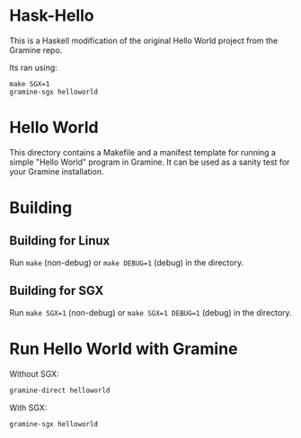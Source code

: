 # Hask-Hello

This is a Haskell modification of the original Hello World project from the Gramine repo.

Its ran using:

```
make SGX=1
gramine-sgx helloworld
```

# Hello World

This directory contains a Makefile and a manifest template for running a simple
"Hello World" program in Gramine. It can be used as a sanity test for your
Gramine installation.

# Building

## Building for Linux

Run `make` (non-debug) or `make DEBUG=1` (debug) in the directory.

## Building for SGX

Run `make SGX=1` (non-debug) or `make SGX=1 DEBUG=1` (debug) in the directory.

# Run Hello World with Gramine

Without SGX:
```sh
gramine-direct helloworld
```

With SGX:
```sh
gramine-sgx helloworld
```
